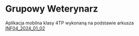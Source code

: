 # Grupowy Weterynarz
Aplikacja mobilna klasy 4TP wykonaną na podstawie arkusza [INF04_2024_01_02](https://github.com/Technikum-TEB-Edukacja-we-Wroclawiu/INF.04-rozwiazania/blob/main/_arkusze/2024-01/inf_04_2024_01_02_SG.pdf)
